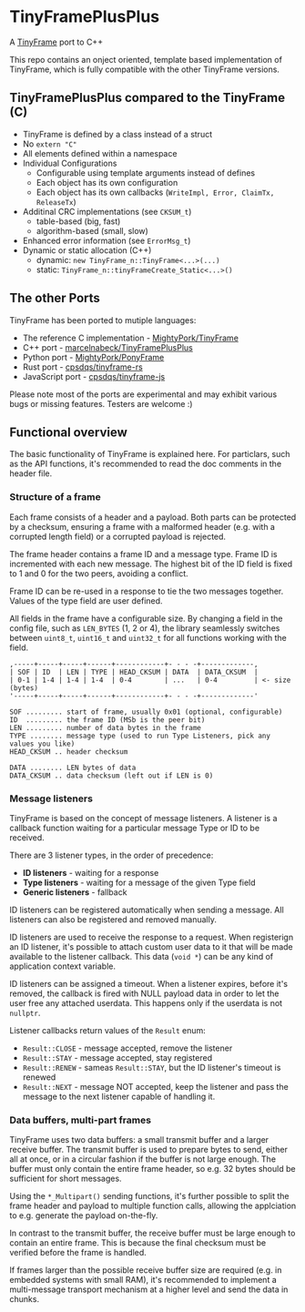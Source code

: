 # TinyFramePlusPlus

A [TinyFrame](https://github.com/MightyPork/TinyFrame) port to C++

This repo contains an onject oriented, template based implementation of TinyFrame, which is fully compatible with the other TinyFrame versions.

## TinyFramePlusPlus compared to the TinyFrame (C)

- TinyFrame is defined by a class instead of a struct
- No `extern "C"`
- All elements defined within a namespace
- Individual Configurations
  - Configurable using template arguments instead of defines
  - Each object has its own configuration
  - Each object has its own callbacks (`WriteImpl, Error, ClaimTx, ReleaseTx`)
- Additinal CRC implementations (see `CKSUM_t`)
  - table-based (big, fast)
  - algorithm-based (small, slow)
- Enhanced error information (see `ErrorMsg_t`)
- Dynamic or static allocation (C++)
  - dynamic: `new TinyFrame_n::TinyFrame<...>(...)`
  - static: `TinyFrame_n::tinyFrameCreate_Static<...>()`

## The other Ports

TinyFrame has been ported to mutiple languages:

- The reference C implementation - [MightyPork/TinyFrame](https://github.com/MightyPork/TinyFrame)
- C++ port - [marcelnabeck/TinyFramePlusPlus](https://github.com/marcelnabeck/TinyFramePlusPlus)
- Python port - [MightyPork/PonyFrame](https://github.com/MightyPork/PonyFrame)
- Rust port - [cpsdqs/tinyframe-rs](https://github.com/cpsdqs/tinyframe-rs)
- JavaScript port - [cpsdqs/tinyframe-js](https://github.com/cpsdqs/tinyframe-js)

Please note most of the ports are experimental and may exhibit various bugs or missing
features. Testers are welcome :)

## Functional overview

The basic functionality of TinyFrame is explained here. For particlars, such as the
API functions, it's recommended to read the doc comments in the header file.

### Structure of a frame

Each frame consists of a header and a payload. Both parts can be protected by a checksum,
ensuring a frame with a malformed header (e.g. with a corrupted length field) or a corrupted
payload is rejected.

The frame header contains a frame ID and a message type. Frame ID is incremented with each
new message. The highest bit of the ID field is fixed to 1 and 0 for the two peers,
avoiding a conflict.

Frame ID can be re-used in a response to tie the two messages together. Values of the
type field are user defined.

All fields in the frame have a configurable size. By changing a field in the config
file, such as `LEN_BYTES` (1, 2 or 4), the library seamlessly switches between `uint8_t`,
`uint16_t` and `uint32_t` for all functions working with the field.

```text
,-----+-----+-----+------+------------+- - - -+-------------,
| SOF | ID  | LEN | TYPE | HEAD_CKSUM | DATA  | DATA_CKSUM  |
| 0-1 | 1-4 | 1-4 | 1-4  | 0-4        | ...   | 0-4         | <- size (bytes)
'-----+-----+-----+------+------------+- - - -+-------------'

SOF ......... start of frame, usually 0x01 (optional, configurable)
ID  ......... the frame ID (MSb is the peer bit)
LEN ......... number of data bytes in the frame
TYPE ........ message type (used to run Type Listeners, pick any values you like)
HEAD_CKSUM .. header checksum

DATA ........ LEN bytes of data
DATA_CKSUM .. data checksum (left out if LEN is 0)
```

### Message listeners

TinyFrame is based on the concept of message listeners. A listener is a callback function
waiting for a particular message Type or ID to be received.

There are 3 listener types, in the order of precedence:

- **ID listeners** - waiting for a response
- **Type listeners** - waiting for a message of the given Type field
- **Generic listeners** - fallback

ID listeners can be registered automatically when sending a message. All listeners can
also be registered and removed manually.

ID listeners are used to receive the response to a request. When registerign an ID
listener, it's possible to attach custom user data to it that will be made available to
the listener callback. This data (`void *`) can be any kind of application context
variable.

ID listeners can be assigned a timeout. When a listener expires, before it's removed,
the callback is fired with NULL payload data in order to let the user free any
attached userdata. This happens only if the userdata is not `nullptr`.

Listener callbacks return values of the `Result` enum:

- `Result::CLOSE` - message accepted, remove the listener
- `Result::STAY` - message accepted, stay registered
- `Result::RENEW` - sameas `Result::STAY`, but the ID listener's timeout is renewed
- `Result::NEXT` - message NOT accepted, keep the listener and pass the message to the next
              listener capable of handling it.

### Data buffers, multi-part frames

TinyFrame uses two data buffers: a small transmit buffer and a larger receive buffer.
The transmit buffer is used to prepare bytes to send, either all at once, or in a
circular fashion if the buffer is not large enough. The buffer must only contain the entire
frame header, so e.g. 32 bytes should be sufficient for short messages.

Using the `*_Multipart()` sending functions, it's further possible to split the frame
header and payload to multiple function calls, allowing the applciation to e.g. generate
the payload on-the-fly.

In contrast to the transmit buffer, the receive buffer must be large enough to contain
an entire frame. This is because the final checksum must be verified before the frame
is handled.

If frames larger than the possible receive buffer size are required (e.g. in embedded
systems with small RAM), it's recommended to implement a multi-message transport mechanism
at a higher level and send the data in chunks.
